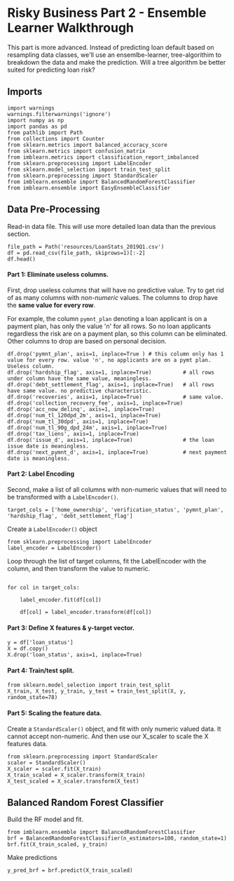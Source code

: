 # Risky Business Part 2 - Ensemble Learner Walkthrough



This part is more advanced. Instead of predicting loan default based on resampling data classes, we'll use an ensemlbe-learner, tree-algorithim to breakdown the data and make the prediction. Will a tree algorithm be better suited for predicting loan risk?

## Imports
<pre><code>import warnings
warnings.filterwarnings('ignore')
import numpy as np
import pandas as pd
from pathlib import Path
from collections import Counter
from sklearn.metrics import balanced_accuracy_score
from sklearn.metrics import confusion_matrix
from imblearn.metrics import classification_report_imbalanced
from sklearn.preprocessing import LabelEncoder
from sklearn.model_selection import train_test_split
from sklearn.preprocessing import StandardScaler
from imblearn.ensemble import BalancedRandomForestClassifier
from imblearn.ensemble import EasyEnsembleClassifier
</code></pre>

## Data Pre-Processing

Read-in data file. This will use more detailed loan data than the previous section. 

<pre><code>file_path = Path('resources/LoanStats_2019Q1.csv')
df = pd.read_csv(file_path, skiprows=1)[:-2]
df.head()
</code></pre>

#### Part 1: Eliminate useless columns.

First, drop useless columns that will have no predictive value. Try to get rid of as many columns with *non-numeric* values. The columns to drop have the **same value for every row**. 

For example, the column `pymnt_plan` denoting a loan applicant is on a payment plan, has only the value 'n' for all rows. So no loan applicants regardless the risk are on a payment plan, so this column can be eliminated. Other columns to drop are based on personal decision.

<pre><code>df.drop('pymnt_plan', axis=1, inplace=True ) # this column only has 1 value for every row. value 'n', no applicants are on a pymt plan. Useless column.
df.drop('hardship_flag', axis=1, inplace=True)          # all rows under column have the same value, meaningless.
df.drop('debt_settlement_flag', axis=1, inplace=True)   # all rows have same value. no predictive characteristic. 
df.drop('recoveries', axis=1, inplace=True)             # same value.
df.drop('collection_recovery_fee', axis=1, inplace=True)
df.drop('acc_now_delinq', axis=1, inplace=True)
df.drop('num_tl_120dpd_2m', axis=1, inplace=True)
df.drop('num_tl_30dpd', axis=1, inplace=True)
df.drop('num_tl_90g_dpd_24m', axis=1, inplace=True)
df.drop('tax_liens', axis=1, inplace=True) 
df.drop('issue_d', axis=1, inplace=True)                # the loan issue date is meaningless.
df.drop('next_pymnt_d', axis=1, inplace=True)           # next payment date is meaningless.
</code></pre>

#### Part 2: Label Encoding

Second, make a list of all columns with non-numeric values that will need to be transformed with a `LabelEncoder()`.
<pre><code>target_cols = ['home_ownership', 'verification_status', 'pymnt_plan', 'hardship_flag', 'debt_settlement_flag']
</code></pre>

Create a `LabelEncoder()` object
<pre><code>from sklearn.preprocessing import LabelEncoder
label_encoder = LabelEncoder()
</code></pre>

Loop through the list of target columns, fit the LabelEncoder with the column, and then transform the value to numeric.
<pre><code>
for col in target_cols:
	
    label_encoder.fit(df[col])
    
    df[col] = label_encoder.transform(df[col])
</code></pre>

#### Part 3: Define X features & y-target vector.

<pre><code>y = df['loan_status']
X = df.copy()
X.drop('loan_status', axis=1, inplace=True)
</code></pre>

#### Part 4: Train/test split.

<pre><code>from sklearn.model_selection import train_test_split
X_train, X_test, y_train, y_test = train_test_split(X, y, random_state=78)
</code></pre>

#### Part 5: Scaling the feature data.

Create a `StandardScaler()` object, and fit with only numeric valued data. It cannot accept non-numeric. And then use our X_scaler to scale the X features data.

<pre><code>from sklearn.preprocessing import StandardScaler
scaler = StandardScaler()
X_scaler = scaler.fit(X_train)
X_train_scaled = X_scaler.transform(X_train)
X_test_scaled = X_scaler.transform(X_test)
</code></pre>

## Balanced Random Forest Classifier
Build the RF model and fit.
<pre><code>from imblearn.ensemble import BalancedRandomForestClassifier
brf = BalancedRandomForestClassifier(n_estimators=100, random_state=1)
brf.fit(X_train_scaled, y_train)
</code></pre>

Make predictions
<pre><code>y_pred_brf = brf.predict(X_train_scaled)</code></pre>

